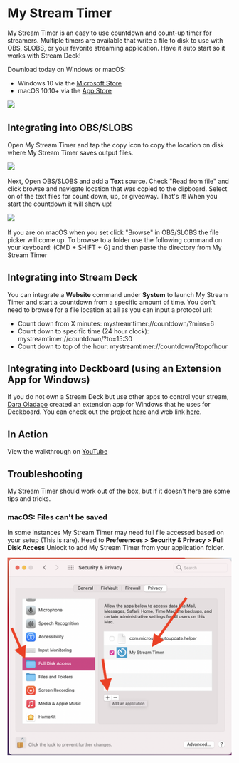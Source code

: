 # My Stream Timer
My Stream Timer is an easy to use countdown and count-up timer for streamers. Multiple timers are available that write a file to disk to use with OBS, SLOBS, or your favorite streaming application. Have it auto start so it works with Stream Deck!


Download today on Windows or macOS:
* Windows 10 via the [Microsoft Store](https://www.microsoft.com/p/my-stream-timer/9n5nxx3wk7k7?WT.mc_id=friends-0000-jamont)
* macOS 10.10+ via the [App Store](https://itunes.apple.com/us/app/my-stream-timer/id1460539461?mt=12)

![](Art/demo.png)


## Integrating into OBS/SLOBS

Open My Stream Timer and tap the copy icon to copy the location on disk where My Stream Timer saves output files.

![](Art/CopyLocation.png)

Next, Open OBS/SLOBS and add a **Text** source. Check "Read from file" and click browse and navigate location that was copied to the clipboard. Select on of the text files for count down, up, or giveaway. That's it! When you start the countdown it will show up!

![](Art/SelectFromFile.png)

If you are on macOS when you set click "Browse" in OBS/SLOBS the file picker will come up. To browse to a folder use the following command on your keyboard: (CMD + SHIFT + G) and then paste the directory from My Stream Timer

## Integrating into Stream Deck

You can integrate a **Website** command under **System** to launch My Stream Timer and start a countdown from a specific amount of time. You don't need to browse for a file location at all as you can input a protocol url:

* Count down from X minutes: mystreamtimer://countdown/?mins=6
* Count down to specific time (24 hour clock): mystreamtimer://countdown/?to=15:30
* Count down to top of the hour: mystreamtimer://countdown/?topofhour

## Integrating into Deckboard (using an Extension App for Windows)
If you do not own a Stream Deck but use other apps to control your stream, [Dara Oladapo](https://twitter.com/daraoladapo) created an extension app for Windows that he uses for Deckboard. You can check out the project [here](https://github.com/DaraOladapo/stream-deckboard) and web link [here](https://daraoladapo.github.io/stream-deckboard/).

## In Action

View the walkthrough on [YouTube](https://youtu.be/j_GdGIdDRxI)

## Troubleshooting

My Stream Timer should work out of the box, but if it doesn't here are some tips and tricks.

### macOS: Files can't be saved
In some instances My Stream Timer may need full file accessed based on your setup (This is rare). Head to **Preferences > Security & Privacy > Full Disk Access** Unlock to add My Stream Timer from your application folder.

![Adding my stream timer to full disk access](macossettings.png)


